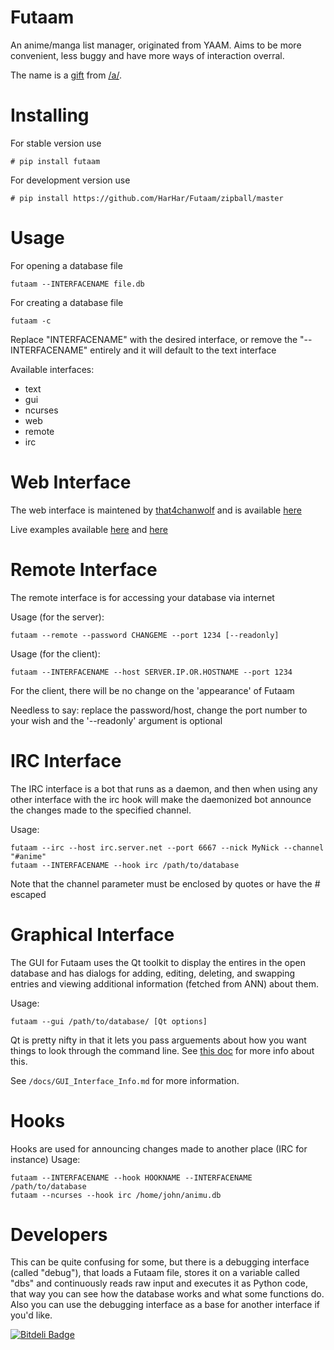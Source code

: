 Futaam
======

An anime/manga list manager, originated from YAAM. Aims to be more convenient, less buggy and have more ways of interaction overral.

The name is a [gift](http://archive.foolz.us/a/thread/77916192/) from [/a/](http://boards.4chan.org/a/).

Installing
======
For stable version use

	# pip install futaam

For development version use

	# pip install https://github.com/HarHar/Futaam/zipball/master

Usage
======
For opening a database file

    futaam --INTERFACENAME file.db

For creating a database file
    
    futaam -c

Replace "INTERFACENAME" with the desired interface, or remove the "--INTERFACENAME" entirely and it will default to the text interface

Available interfaces:
  * text
  * gui
  * ncurses
  * web
  * remote
  * irc

Web Interface
=====
The web interface is maintened by [that4chanwolf](https://github.com/that4chanwolf) and is available [here](https://github.com/that4chanwolf/Futaam-Web)

Live examples available [here](http://t4w.me:9001/) and [here](http://futaam.harh.net/)

Remote Interface
====
The remote interface is for accessing your database via internet

Usage (for the server):

    futaam --remote --password CHANGEME --port 1234 [--readonly]

Usage (for the client):

    futaam --INTERFACENAME --host SERVER.IP.OR.HOSTNAME --port 1234

For the client, there will be no change on the 'appearance' of Futaam

Needless to say: replace the password/host, change the port number to your wish and the '--readonly' argument is optional

IRC Interface
====
The IRC interface is a bot that runs as a daemon, and then when using any other interface with the irc hook will make the daemonized bot announce the changes made to the specified channel.

Usage:

    futaam --irc --host irc.server.net --port 6667 --nick MyNick --channel "#anime"
    futaam --INTERFACENAME --hook irc /path/to/database 
    
Note that the channel parameter must be enclosed by quotes or have the # escaped

Graphical Interface
====
The GUI for Futaam uses the Qt toolkit to display the entires in the open database and has dialogs for adding, editing, deleting, and swapping entries and viewing additional information (fetched from ANN) about them.

Usage:

	futaam --gui /path/to/database/ [Qt options]

Qt is pretty nifty in that it lets you pass arguements about how you want things to look through the command line. See [this doc](http://pyqt.sourceforge.net/Docs/PyQt4/qapplication.html#QApplication) for more info about this.

See ```/docs/GUI_Interface_Info.md``` for more information.

Hooks
====
Hooks are used for announcing changes made to another place (IRC for instance)
Usage:

    futaam --INTERFACENAME --hook HOOKNAME --INTERFACENAME /path/to/database 
    futaam --ncurses --hook irc /home/john/animu.db

Developers
====
This can be quite confusing for some, but there is a debugging interface (called "debug"), that loads a Futaam file, stores it on a variable called "dbs" and continuously reads raw input and executes it as Python code, that way you can see how the database works and what some functions do. Also you can use the debugging interface as a base for another interface if you'd like.


[![Bitdeli Badge](https://d2weczhvl823v0.cloudfront.net/HarHar/futaam/trend.png)](https://bitdeli.com/free "Bitdeli Badge")

